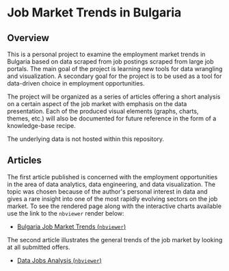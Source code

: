 # Job Market Trends in Bulgaria

## Overview

This is a personal project to examine the employment market trends in Bulgaria based on data scraped from job postings scraped from large job portals. The main goal of the project is learning new tools for data wrangling and visualization. A secondary goal for the project is to be used as a tool for data-driven choice in employment opportunities.


The project will be organized as a series of articles offering a short analysis on a certain aspect of the job market with emphasis on the data presentation. Each of the produced visual elements (graphs, charts, themes, etc.) will also be documented for future reference in the form of a knowledge-base recipe.


The underlying data is not hosted within this repository.


## Articles

The first article published is concerned with the employment opportunities in the area of data analytics, data engineering, and data visualization. The topic was chosen because of the author's personal interest in data and gives a rare insight into one of the most rapidly evolving sectors on the job market. To see the rendered page along with the interactive charts available use the link to the `nbviewer` render below:

- [Bulgaria Job Market Trends (`nbviewer`)](https://nbviewer.jupyter.org/github/nikolovdeyan/Job_Market_Trends_Bulgaria/blob/master/wb_alljobs/All_Offers_Analysis.ipynb)


The second article illustrates the general trends of the job market by looking at all submitted offers.

- [Data Jobs Analysis  (`nbviewer`)](https://nbviewer.jupyter.org/github/nikolovdeyan/Job_Market_Trends_Bulgaria/blob/master/wb_datajobs/Data_Offers_Analysis.ipynb)
